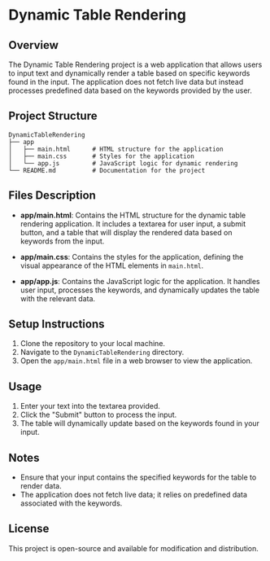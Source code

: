 # Dynamic Table Rendering

## Overview
The Dynamic Table Rendering project is a web application that allows users to input text and dynamically render a table based on specific keywords found in the input. The application does not fetch live data but instead processes predefined data based on the keywords provided by the user.

## Project Structure
```
DynamicTableRendering
├── app
│   ├── main.html      # HTML structure for the application
│   ├── main.css       # Styles for the application
│   └── app.js         # JavaScript logic for dynamic rendering
└── README.md          # Documentation for the project
```

## Files Description
- **app/main.html**: Contains the HTML structure for the dynamic table rendering application. It includes a textarea for user input, a submit button, and a table that will display the rendered data based on keywords from the input.
  
- **app/main.css**: Contains the styles for the application, defining the visual appearance of the HTML elements in `main.html`.

- **app/app.js**: Contains the JavaScript logic for the application. It handles user input, processes the keywords, and dynamically updates the table with the relevant data.

## Setup Instructions
1. Clone the repository to your local machine.
2. Navigate to the `DynamicTableRendering` directory.
3. Open the `app/main.html` file in a web browser to view the application.

## Usage
1. Enter your text into the textarea provided.
2. Click the "Submit" button to process the input.
3. The table will dynamically update based on the keywords found in your input.

## Notes
- Ensure that your input contains the specified keywords for the table to render data.
- The application does not fetch live data; it relies on predefined data associated with the keywords.

## License
This project is open-source and available for modification and distribution.
